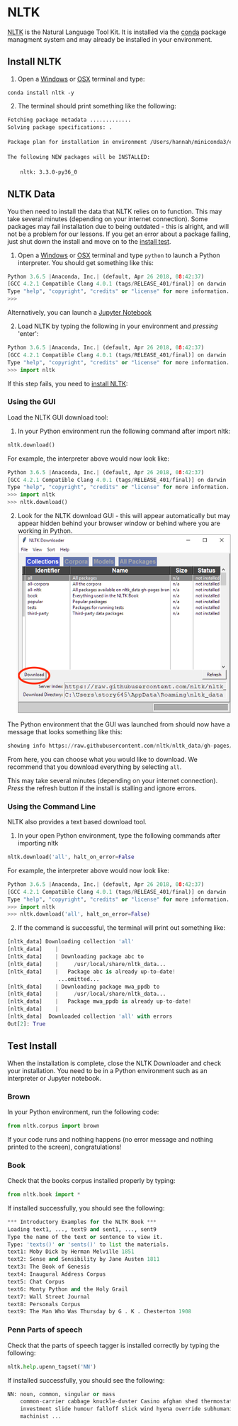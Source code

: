 # NLTK 

[NLTK](http://www.nltk.org/) is the Natural Language Tool Kit. It is installed via the [conda](conda.md) package managment system and may already be installed in your environment.

## Install NLTK
1. Open a [Windows](windows_terminal.md) or [OSX](osx_terminal.md) terminal and type:

```
conda install nltk -y
```

2. The terminal should print something like the following:

```bash
Fetching package metadata .............
Solving package specifications: .

Package plan for installation in environment /Users/hannah/miniconda3/envs/installenv:

The following NEW packages will be INSTALLED:

    nltk: 3.3.0-py36_0
```

## NLTK Data

You then need to install the data that NLTK relies on to function. This may take several minutes (depending on your internet connection). Some packages may fail installation due to being outdated - this is alright, and will not be a problem for our lessons. If you get an error about a package failing, just shut down the install and move on to the [install test](#test-install).

1. Open a [Windows](windows_terminal.md) or [OSX](osx_terminal.md) terminal and type `python` to launch a Python interpreter. You should get something like this:
```python
Python 3.6.5 |Anaconda, Inc.| (default, Apr 26 2018, 08:42:37) 
[GCC 4.2.1 Compatible Clang 4.0.1 (tags/RELEASE_401/final)] on darwin
Type "help", "copyright", "credits" or "license" for more information.
>>> 
```
Alternatively, you can launch a [Jupyter Notebook](jupyter.md)

2. Load NLTK by typing the following in your environment and *pressing* 'enter':
```python
Python 3.6.5 |Anaconda, Inc.| (default, Apr 26 2018, 08:42:37) 
[GCC 4.2.1 Compatible Clang 4.0.1 (tags/RELEASE_401/final)] on darwin
Type "help", "copyright", "credits" or "license" for more information.
>>> import nltk
```

If this step fails, you need to [install NLTK](#install-nltk):

### Using the GUI
Load the NLTK GUI download tool: 

1. In your Python environment run the following command after import nltk:

```python
nltk.download()
```
For example, the interpreter above would now look like:
```python
Python 3.6.5 |Anaconda, Inc.| (default, Apr 26 2018, 08:42:37) 
[GCC 4.2.1 Compatible Clang 4.0.1 (tags/RELEASE_401/final)] on darwin
Type "help", "copyright", "credits" or "license" for more information.
>>> import nltk
>>> nltk.download()
```

2. Look for the NLTK download GUI - this will appear automatically but may appear hidden behind your browser window or behind where you are working in Python.
![NLTK downloader interface with four tabs: collections, corpora, models, all packages. Click on the first (collections), and on the first entry on that tab: all. Then there's a download button on the left handside that needs to be pressed.](../images/windows/conda/nltk/nltk04.png)

The Python environment that the GUI was launched from should now have a message that looks something like this:
```python
showing info https://raw.githubusercontent.com/nltk/nltk_data/gh-pages/index.xml
``` 

From here, you can choose what you would like to download. We recommend that you download everything by selecting `all`.
	
This may take several minutes (depending on your internet connection). *Press* the refresh button if the install is stalling and ignore errors. 

### Using the Command Line
NLTK also provides a text based download tool.  

1. In your open Python environment, type the following commands after importing nltk

```python
nltk.download('all', halt_on_error=False
```
For example, the interpreter above would now look like:
```python
Python 3.6.5 |Anaconda, Inc.| (default, Apr 26 2018, 08:42:37) 
[GCC 4.2.1 Compatible Clang 4.0.1 (tags/RELEASE_401/final)] on darwin
Type "help", "copyright", "credits" or "license" for more information.
>>> import nltk
>>> nltk.download('all', halt_on_error=False)
```
2. If the command is successful, the terminal will print out something like:
```python
[nltk_data] Downloading collection 'all'
[nltk_data]    | 
[nltk_data]    | Downloading package abc to
[nltk_data]    |     /usr/local/share/nltk_data...
[nltk_data]    |   Package abc is already up-to-date!
                ...omitted...
[nltk_data]    | Downloading package mwa_ppdb to
[nltk_data]    |     /usr/local/share/nltk_data...
[nltk_data]    |   Package mwa_ppdb is already up-to-date!
[nltk_data]    | 
[nltk_data]  Downloaded collection 'all' with errors
Out[2]: True
```

## Test Install
When the installation is complete, close the NLTK Downloader and check your installation. You need to be in a Python environment such as an interpreter or Jupyter notebook.

### Brown

In your Python environment, run the following code:

```python
from nltk.corpus import brown
``` 

If your code runs and nothing happens (no error message and nothing printed to the screen), congratulations! 

### Book
Check that the books corpus installed properly by typing:

```python
from nltk.book import *
```
If installed successfully, you should see the following:

```python
*** Introductory Examples for the NLTK Book ***
Loading text1, ..., text9 and sent1, ..., sent9
Type the name of the text or sentence to view it.
Type: 'texts()' or 'sents()' to list the materials.
text1: Moby Dick by Herman Melville 1851
text2: Sense and Sensibility by Jane Austen 1811
text3: The Book of Genesis
text4: Inaugural Address Corpus
text5: Chat Corpus
text6: Monty Python and the Holy Grail
text7: Wall Street Journal
text8: Personals Corpus
text9: The Man Who Was Thursday by G . K . Chesterton 1908
```

### Penn Parts of speech
Check that the parts of speech tagger is installed correctly by typing the following:

```python
nltk.help.upenn_tagset('NN')
```
If installed successfully, you should see the following:
```python
NN: noun, common, singular or mass
    common-carrier cabbage knuckle-duster Casino afghan shed thermostat
    investment slide humour falloff slick wind hyena override subhumanity
    machinist ...
```
